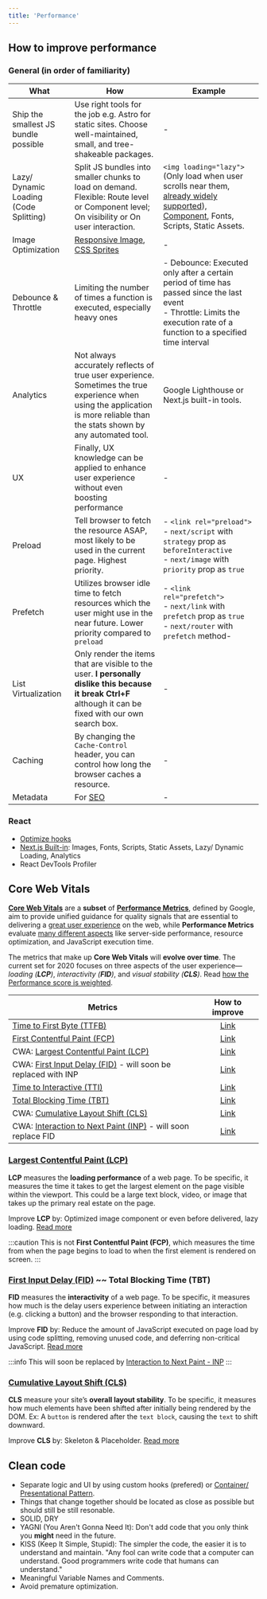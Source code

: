 ```yaml
---
title: 'Performance'
---
```


## How to improve performance

### General (in order of familiarity)

| What                                   | How                                                                                                                                                                           | Example                                                                                                                                                                                                                               |
| -------------------------------------- | ----------------------------------------------------------------------------------------------------------------------------------------------------------------------------- | ------------------------------------------------------------------------------------------------------------------------------------------------------------------------------------------------------------------------------------- |
| Ship the smallest JS bundle possible   | Use right tools for the job e.g. Astro for static sites. Choose well-maintained, small, and tree-shakeable packages.                                                          | -                                                                                                                                                                                                                                     |
| Lazy/ Dynamic Loading (Code Splitting) | Split JS bundles into smaller chunks to load on demand. Flexible: Route level or Component level; On visibility or On user interaction.                                       | `<img loading="lazy">` (Only load when user scrolls near them, [already widely supported](https://caniuse.com/loading-lazy-attr)), [Component](../React/react-snippets.mdx#lazy-load--component-maps), Fonts, Scripts, Static Assets. |
| Image Optimization                     | [Responsive Image](./image.md), [CSS Sprites](https://spritegen.website-performance.org/)                                                                                     | -                                                                                                                                                                                                                                     |
| Debounce & Throttle                    | Limiting the number of times a function is executed, especially heavy ones                                                                                                    | - Debounce: Executed only after a certain period of time has passed since the last event <br /> - Throttle: Limits the execution rate of a function to a specified time interval                                                      |
| Analytics                              | Not always accurately reflects of true user experience. Sometimes the true experience when using the application is more reliable than the stats shown by any automated tool. | Google Lighthouse or Next.js built-in tools.                                                                                                                                                                                          |
| UX                                     | Finally, UX knowledge can be applied to enhance user experience without even boosting performance                                                                             | -                                                                                                                                                                                                                                     |
| Preload                                | Tell browser to fetch the resource ASAP, most likely to be used in the current page. Highest priority.                                                                        | - `<link rel="preload">` <br /> - `next/script` with `strategy` prop as `beforeInteractive` <br /> - `next/image` with `priority` prop as `true`                                                                                      |
| Prefetch                               | Utilizes browser idle time to fetch resources which the user might use in the near future. Lower priority compared to `preload`                                               | - `<link rel="prefetch">` <br /> - `next/link` with `prefetch` prop as `true` <br /> - `next/router` with `prefetch` method-                                                                                                          |
| List Virtualization                    | Only render the items that are visible to the user. **I personally dislike this because it break Ctrl+F** although it can be fixed with our own search box.                   | -                                                                                                                                                                                                                                     |
| Caching                                | By changing the `Cache-Control` header, you can control how long the browser caches a resource.                                                                               | -                                                                                                                                                                                                                                     |
| Metadata                               | For [SEO](./seo.md)                                                                                                                                                           | -                                                                                                                                                                                                                                     |

### React

- [Optimize hooks](../React/hooks.mdx#optimize)
- [Next.js Built-in](https://nextjs.org/docs/app/building-your-application/optimizing): Images, Fonts, Scripts, Static Assets, Lazy/ Dynamic Loading, Analytics
- React DevTools Profiler

## Core Web Vitals

**[Core Web Vitals](https://web.dev/learn-core-web-vitals/)** are a **subset** of **[Performance Metrics](https://web.dev/metrics/)**, defined by Google, aim to provide unified guidance for quality signals that are essential to delivering a <u>great user experience</u> on the web, while **Performance Metrics** evaluate <u>many different aspects</u> like server-side performance, resource optimization, and JavaScript execution time.

The metrics that make up **Core Web Vitals** will **evolve over time**. The current set for 2020 focuses on three aspects of the user experience—_loading (**LCP**)_, _interactivity (**FID**)_, and _visual stability (**CLS**)_. Read [how the Performance score is weighted](https://web.dev/performance-scoring).

| Metrics                                                                               |                 How to improve                  |
| ------------------------------------------------------------------------------------- | :---------------------------------------------: |
| [Time to First Byte (TTFB)](https://web.dev/ttfb/)                                    |     [Link](https://web.dev/optimize-ttfb/)      |
| [First Contentful Paint (FCP)](https://web.dev/fcp/)                                  | [Link](https://web.dev/fcp/#how-to-improve-fcp) |
| CWA: [Largest Contentful Paint (LCP)](https://web.dev/lcp/)                           |      [Link](https://web.dev/optimize-lcp/)      |
| CWA: [First Input Delay (FID)](https://web.dev/fid/) - will soon be replaced with INP |      [Link](https://web.dev/optimize-fid/)      |
| [Time to Interactive (TTI)](https://web.dev/tti/)                                     | [Link](https://web.dev/tti/#how-to-improve-tti) |
| [Total Blocking Time (TBT)](https://web.dev/tbt/)                                     | [Link](https://web.dev/tbt/#how-to-improve-tbt) |
| CWA: [Cumulative Layout Shift (CLS)](https://web.dev/cls/)                            |      [Link](https://web.dev/optimize-cls/)      |
| CWA: [Interaction to Next Paint (INP)](https://web.dev/inp/) - will soon replace FID  |      [Link](https://web.dev/optimize-inp/)      |

### [Largest Contentful Paint (LCP)](https://web.dev/lcp/)

**LCP** measures the **loading performance** of a web page. To be specific, it measures the time it takes to get the largest element on the page visible within the viewport. This could be a large text block, video, or image that takes up the primary real estate on the page.

Improve **LCP** by: Optimized image component or even before delivered, lazy loading. [Read more](https://web.dev/optimize-lcp/)

:::caution
This is not **First Contentful Paint (FCP)**, which measures the time from when the page begins to load to when the first element is rendered on screen.
:::

### [First Input Delay (FID)](https://web.dev/fid/) ~~ Total Blocking Time (TBT)

**FID** measures the **interactivity** of a web page. To be specific, it measures how much is the delay users experience between initiating an interaction (e.g. clicking a button) and the browser responding to that interaction.

Improve **FID** by: Reduce the amount of JavaScript executed on page load by using code splitting, removing unused code, and deferring non-critical JavaScript. [Read more](https://web.dev/optimize-fid/)

:::info
This will soon be replaced by [Interaction to Next Paint - INP](https://web.dev/inp/)
:::

### [Cumulative Layout Shift (CLS)](https://web.dev/cls/)

**CLS** measure your site’s **overall layout stability**. To be specific, it measures how much elements have been shifted after initially being rendered by the DOM. Ex: A `button` is rendered after the `text block`, causing the `text` to shift downward.

Improve **CLS** by: Skeleton & Placeholder. [Read more](https://web.dev/optimize-cls/)

## Clean code

- Separate logic and UI by using custom hooks (prefered) or [Container/ Presentational Pattern](https://www.patterns.dev/posts/presentational-container-pattern).
- Things that change together should be located as close as possible but should still be still resonable.
- SOLID, DRY
- YAGNI (You Aren't Gonna Need It): Don't add code that you only think you **might** need in the future.
- KISS (Keep It Simple, Stupid): The simpler the code, the easier it is to understand and maintain. "Any fool can write code that a computer can understand. Good programmers write code that humans can understand."
- Meaningful Variable Names and Comments.
- Avoid premature optimization.
